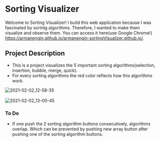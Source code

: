 # Sorting Visualizer
Welcome to Sorting Visualizer! I build this web application because I was fascinated by sorintg algorithms. Therefore, I wanted to make them visualize and observe them. You can access it here(use Google Chrome!) https://armanengin.github.io/armanengin-sortingVisualizer.github.io/.

## Project Description
* This is a project visualizes the 5 important sorting algorithms(selection, insertion, bubble, merge, quick).
* For every sorting algorithms the red color reflects how this algorithms work.

![2021-02-02_12-58-35](https://user-images.githubusercontent.com/63503839/106587403-a2ef8400-655a-11eb-9f8a-c723cc930f94.png) 
<br/><br/>
![2021-02-02_13-00-45](https://user-images.githubusercontent.com/63503839/106587581-d9c59a00-655a-11eb-9a14-eac22bbba2e4.png)

### To Do
* If one push the 2 sorting algorithm buttons consecutively, algorithms overlap. Which can be prevented by pushing new array button after pushing one of the sorting algorithm buttons.
